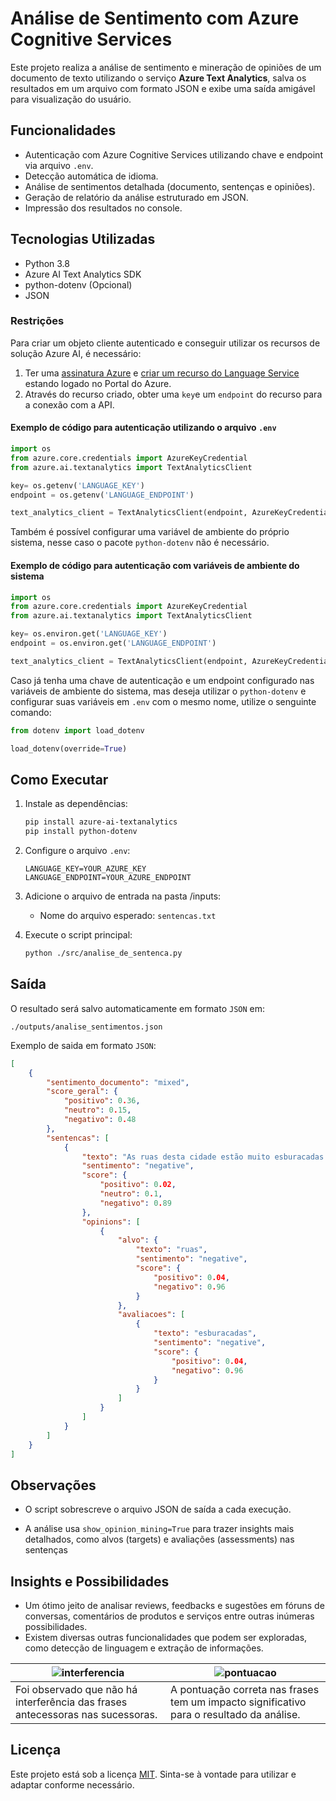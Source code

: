 # Análise de Sentimento com Azure Cognitive Services

Este projeto realiza a análise de sentimento e mineração de opiniões de um documento de texto utilizando o serviço **Azure Text Analytics**, salva os resultados em um arquivo com formato JSON e exibe uma saída amigável para visualização do usuário.

## Funcionalidades

- Autenticação com Azure Cognitive Services utilizando chave e endpoint via arquivo `.env`.
- Detecção automática de idioma.
- Análise de sentimentos detalhada (documento, sentenças e opiniões).
- Geração de relatório da análise estruturado em JSON.
- Impressão dos resultados no console.

## Tecnologias Utilizadas

- Python 3.8
- Azure AI Text Analytics SDK
- python-dotenv (Opcional)
- JSON

### Restrições

Para criar um objeto cliente autenticado e conseguir utilizar os recursos de solução Azure AI, é necessário:

1. Ter uma [assinatura Azure][assinatura_azure] e [criar um recurso do Language Service][criar_recurso_linguagem] estando logado no Portal do Azure.
2. Através do recurso criado, obter uma `key`e um `endpoint` do recurso para a conexão com a API.

#### Exemplo de código para autenticação utilizando o arquivo `.env`
```python
import os
from azure.core.credentials import AzureKeyCredential
from azure.ai.textanalytics import TextAnalyticsClient

key= os.getenv('LANGUAGE_KEY')
endpoint = os.getenv('LANGUAGE_ENDPOINT')

text_analytics_client = TextAnalyticsClient(endpoint, AzureKeyCredential(key))
```

Também é possível configurar uma variável de ambiente do próprio sistema, nesse caso o pacote `python-dotenv` não é necessário.

#### Exemplo de código para autenticação com variáveis de ambiente do sistema
```python
import os
from azure.core.credentials import AzureKeyCredential
from azure.ai.textanalytics import TextAnalyticsClient

key= os.environ.get('LANGUAGE_KEY')
endpoint = os.environ.get('LANGUAGE_ENDPOINT')

text_analytics_client = TextAnalyticsClient(endpoint, AzureKeyCredential(key))
```
Caso já tenha uma chave de autenticação e um endpoint configurado nas variáveis de ambiente do sistema, mas deseja utilizar o `python-dotenv` e configurar suas variáveis em `.env` com o mesmo nome, utilize o senguinte comando:

```python
from dotenv import load_dotenv

load_dotenv(override=True)
```

## Como Executar

1. Instale as dependências:

    ```bash
    pip install azure-ai-textanalytics 
    pip install python-dotenv
    ```

2. Configure o arquivo `.env`:
    ```env
    LANGUAGE_KEY=YOUR_AZURE_KEY
    LANGUAGE_ENDPOINT=YOUR_AZURE_ENDPOINT
    ```

3. Adicione o arquivo de entrada na pasta /inputs:

    - Nome do arquivo esperado: `sentencas.txt`

4. Execute o script principal:
    ```bash
    python ./src/analise_de_sentenca.py
    ```

## Saída
O resultado será salvo automaticamente em formato `JSON` em:
```
./outputs/analise_sentimentos.json
```
Exemplo de saida em formato `JSON`:
```json
[
    {
        "sentimento_documento": "mixed",
        "score_geral": {
            "positivo": 0.36,
            "neutro": 0.15,
            "negativo": 0.48
        },
        "sentencas": [
            {
                "texto": "As ruas desta cidade estão muito esburacadas.\n",
                "sentimento": "negative",
                "score": {
                    "positivo": 0.02,
                    "neutro": 0.1,
                    "negativo": 0.89
                },
                "opinions": [
                    {
                        "alvo": {
                            "texto": "ruas",
                            "sentimento": "negative",
                            "score": {
                                "positivo": 0.04,
                                "negativo": 0.96
                            }
                        },
                        "avaliacoes": [
                            {
                                "texto": "esburacadas",
                                "sentimento": "negative",
                                "score": {
                                    "positivo": 0.04,
                                    "negativo": 0.96
                                }
                            }
                        ]
                    }
                ]
            }
        ]
    }
]
```

## Observações
- O script sobrescreve o arquivo JSON de saída a cada execução.

- A análise usa `show_opinion_mining=True` para trazer insights mais detalhados, como alvos (targets) e avaliações (assessments) nas sentenças

## Insights e Possibilidades
 - Um ótimo jeito de analisar reviews, feedbacks e sugestões em fóruns de conversas, comentários de produtos e serviços entre outras inúmeras possibilidades.
- Existem diversas outras funcionalidades que podem ser exploradas, como detecção de linguagem e extração de informações.
 
|![interferencia](https://imgur.com/z1It3rD.png)|![pontuacao](https://imgur.com/ZMF1whe.png)|
|----------------------|------------------------|
|Foi observado que não há interferência das frases antecessoras nas sucessoras.| A pontuação correta nas frases tem um impacto significativo para o resultado da análise.|

## Licença
Este projeto está sob a licença [MIT][mit_link]. Sinta-se à vontade para utilizar e adaptar conforme necessário.

<!-- links -->
[assinatura_azure]: https://azure.microsoft.com/pt-br/pricing/purchase-options/azure-account?icid=ai-services
[criar_recurso_linguagem]: https://portal.azure.com/#create/Microsoft.CognitiveServicesTextAnalytics
[mit_link]: https://choosealicense.com/licenses/mit/